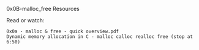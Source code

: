 0x0B-malloc_free
Resources

Read or watch:

    0x0a - malloc & free - quick overview.pdf
    Dynamic memory allocation in C - malloc calloc realloc free (stop at 6:50)
